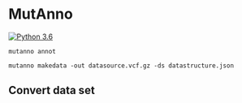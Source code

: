 # MutAnno
[![Python 3.6](https://img.shields.io/badge/python-3.6-blue.svg)](https://www.python.org/downloads/release/python-360/)



```
mutanno annot
```

```
mutanno makedata -out datasource.vcf.gz -ds datastructure.json
```


## Convert data set
